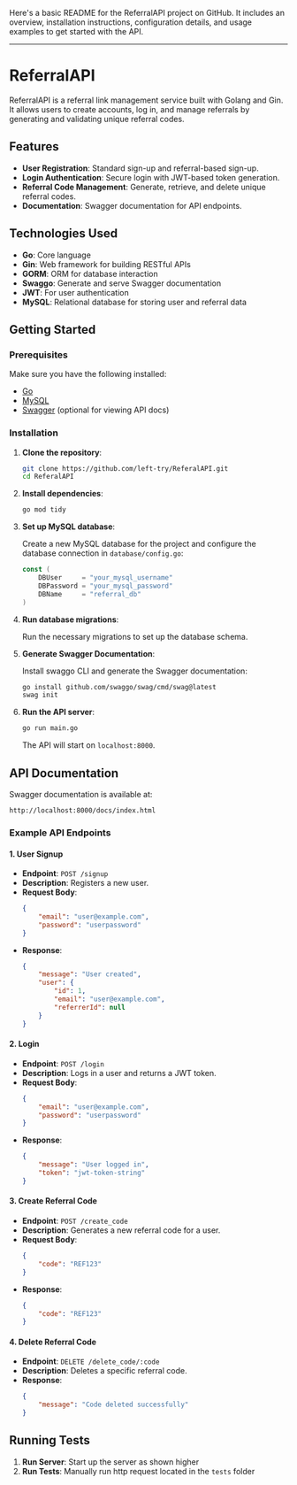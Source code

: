 Here's a basic README for the ReferralAPI project on GitHub. It includes an overview, installation instructions, configuration details, and usage examples to get started with the API.

---

# ReferralAPI

ReferralAPI is a referral link management service built with Golang and Gin. It allows users to create accounts, log in, and manage referrals by generating and validating unique referral codes.

## Features

- **User Registration**: Standard sign-up and referral-based sign-up.
- **Login Authentication**: Secure login with JWT-based token generation.
- **Referral Code Management**: Generate, retrieve, and delete unique referral codes.
- **Documentation**: Swagger documentation for API endpoints.

## Technologies Used

- **Go**: Core language
- **Gin**: Web framework for building RESTful APIs
- **GORM**: ORM for database interaction
- **Swaggo**: Generate and serve Swagger documentation
- **JWT**: For user authentication
- **MySQL**: Relational database for storing user and referral data

## Getting Started

### Prerequisites

Make sure you have the following installed:

- [Go](https://golang.org/doc/install)
- [MySQL](https://www.mysql.com/downloads/)
- [Swagger](https://swagger.io/tools/swagger-ui/) (optional for viewing API docs)

### Installation

1. **Clone the repository**:

   ```bash
   git clone https://github.com/left-try/ReferalAPI.git
   cd ReferalAPI
   ```

2. **Install dependencies**:

   ```bash
   go mod tidy
   ```

3. **Set up MySQL database**:

   Create a new MySQL database for the project and configure the database connection in `database/config.go`:

   ```go
   const (
       DBUser     = "your_mysql_username"
       DBPassword = "your_mysql_password"
       DBName     = "referral_db"
   )
   ```

4. **Run database migrations**:

   Run the necessary migrations to set up the database schema.

5. **Generate Swagger Documentation**:

   Install swaggo CLI and generate the Swagger documentation:

   ```bash
   go install github.com/swaggo/swag/cmd/swag@latest
   swag init
   ```

6. **Run the API server**:

   ```bash
   go run main.go
   ```

   The API will start on `localhost:8000`.

## API Documentation

Swagger documentation is available at:

```
http://localhost:8000/docs/index.html
```

### Example API Endpoints

#### 1. **User Signup**

- **Endpoint**: `POST /signup`
- **Description**: Registers a new user.
- **Request Body**:
  ```json
  {
      "email": "user@example.com",
      "password": "userpassword"
  }
  ```
- **Response**:
  ```json
  {
      "message": "User created",
      "user": {
          "id": 1,
          "email": "user@example.com",
          "referrerId": null
      }
  }
  ```

#### 2. **Login**

- **Endpoint**: `POST /login`
- **Description**: Logs in a user and returns a JWT token.
- **Request Body**:
  ```json
  {
      "email": "user@example.com",
      "password": "userpassword"
  }
  ```
- **Response**:
  ```json
  {
      "message": "User logged in",
      "token": "jwt-token-string"
  }
  ```

#### 3. **Create Referral Code**

- **Endpoint**: `POST /create_code`
- **Description**: Generates a new referral code for a user.
- **Request Body**:
  ```json
  {
      "code": "REF123"
  }
  ```
- **Response**:
  ```json
  {
      "code": "REF123"
  }
  ```

#### 4. **Delete Referral Code**

- **Endpoint**: `DELETE /delete_code/:code`
- **Description**: Deletes a specific referral code.
- **Response**:
  ```json
  {
      "message": "Code deleted successfully"
  }
  ```

## Running Tests

1. **Run Server**: Start up the server as shown higher
2. **Run Tests**: Manually run http request located in the `tests` folder